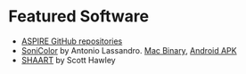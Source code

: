 # Featured Software

* [ASPIRE GitHub repositories](https://github.com/aspirecoop)
* [SoniColor](https://github.com/lassandroan/SoniColor) by Antonio Lassandro.  [Mac Binary](https://minhaskamal.github.io/DownGit/#/home?url=https:%2F%2Fgithub.com%2Flassandroan%2FSoniColor%2Ftree%2Fmaster%2FBinaries%2FSoniColor.app), [Android APK](https://github.com/lassandroan/SoniColor/blob/master/Binaries/Sonicolor.apk)
* [SHAART](https://github.com/drscotthawley/SHAART) by Scott Hawley
